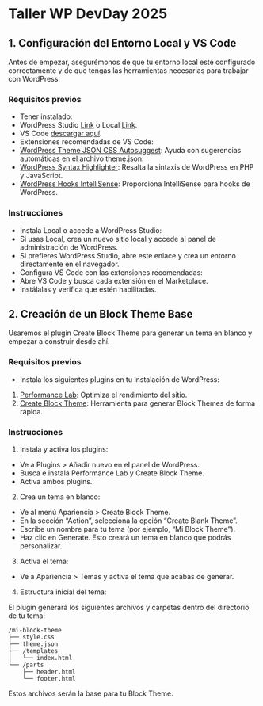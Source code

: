 # Taller WP DevDay 2025

## 1. Configuración del Entorno Local y VS Code

Antes de empezar, asegurémonos de que tu entorno local esté configurado correctamente y de que tengas las herramientas necesarias para trabajar con WordPress.

### Requisitos previos
- Tener instalado:
- WordPress Studio [Link](https://wordpress.org/gutenberg/studio) o Local [Link](https://localwp.com).
- VS Code [descargar aquí](https://code.visualstudio.com).
- Extensiones recomendadas de VS Code:
- [WordPress Theme JSON CSS Autosuggest](https://marketplace.visualstudio.com/items?itemName=GabrielRose.wordpress-theme-json-css-autosuggest): Ayuda con sugerencias automáticas en el archivo theme.json.
- [WordPress Syntax Highlighter](https://marketplace.visualstudio.com/items?itemName=matthiashunt.wordpress-syntax-highlighter): Resalta la sintaxis de WordPress en PHP y JavaScript.
- [WordPress Hooks IntelliSense](https://marketplace.visualstudio.com/items?itemName=johnbillion.vscode-wordpress-hooks): Proporciona IntelliSense para hooks de WordPress.

### Instrucciones
- Instala Local o accede a WordPress Studio:
- Si usas Local, crea un nuevo sitio local y accede al panel de administración de WordPress.
- Si prefieres WordPress Studio, abre este enlace y crea un entorno directamente en el navegador.
- Configura VS Code con las extensiones recomendadas:
- Abre VS Code y busca cada extensión en el Marketplace.
- Instálalas y verifica que estén habilitadas.

## 2. Creación de un Block Theme Base

Usaremos el plugin Create Block Theme para generar un tema en blanco y empezar a construir desde ahí.

### Requisitos previos
- Instala los siguientes plugins en tu instalación de WordPress:
1. [Performance Lab](https://wordpress.org/plugins/performance-lab/): Optimiza el rendimiento del sitio.
2. [Create Block Theme](https://wordpress.org/plugins/create-block-theme/): Herramienta para generar Block Themes de forma rápida.

### Instrucciones
1. Instala y activa los plugins:
- Ve a Plugins > Añadir nuevo en el panel de WordPress.
- Busca e instala Performance Lab y Create Block Theme.
- Activa ambos plugins.
2. Crea un tema en blanco:
- Ve al menú Apariencia > Create Block Theme.
- En la sección “Action”, selecciona la opción “Create Blank Theme”.
- Escribe un nombre para tu tema (por ejemplo, “Mi Block Theme”).
- Haz clic en Generate. Esto creará un tema en blanco que podrás personalizar.
3. Activa el tema:
- Ve a Apariencia > Temas y activa el tema que acabas de generar.
4. Estructura inicial del tema:

El plugin generará los siguientes archivos y carpetas dentro del directorio de tu tema:

```
/mi-block-theme
├── style.css
├── theme.json
├── /templates
│   └── index.html
└── /parts
    ├── header.html
    └── footer.html
```
Estos archivos serán la base para tu Block Theme.